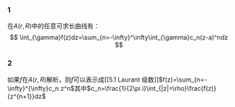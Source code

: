 ### 1
在$A(r,R)$中的任意可求长曲线有：
$$
\int_{\gamma}f(z)dz=\sum_{n=-\infty}^\infty\int_{\gamma}c_n(z-a)^ndz
$$
### 2
如果$f$在$A(r, R)$解析，则$f$可以表示成[[5.1 Laurant 级数]]$f(z)=\sum_{n=-\infty}^{\infty}c_n z^n$其中$c_n=\frac{1}{2\pi i}\int_{|z|=\rho}\frac{f(z)}{z^{n+1}}dz$


